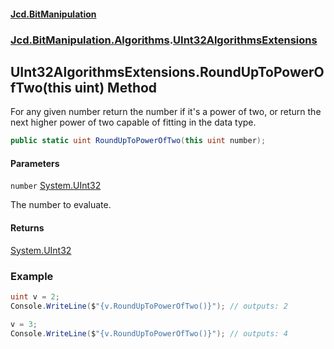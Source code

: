 #### [Jcd.BitManipulation](index.md 'index')

### [Jcd.BitManipulation.Algorithms](Jcd.BitManipulation.Algorithms 'Jcd.BitManipulation.Algorithms').[UInt32AlgorithmsExtensions](Jcd.BitManipulation.Algorithms.UInt32AlgorithmsExtensions 'Jcd.BitManipulation.Algorithms.UInt32AlgorithmsExtensions')

## UInt32AlgorithmsExtensions.RoundUpToPowerOfTwo(this uint) Method

For any given number return the number if it's a power of two,
or return the next higher power of two capable of fitting in the
data type.

```csharp
public static uint RoundUpToPowerOfTwo(this uint number);
```

#### Parameters

<a name='Jcd.BitManipulation.Algorithms.UInt32AlgorithmsExtensions.RoundUpToPowerOfTwo(thisuint).number'></a>

`number` [System.UInt32](https://docs.microsoft.com/en-us/dotnet/api/System.UInt32 'System.UInt32')

The number to evaluate.

#### Returns

[System.UInt32](https://docs.microsoft.com/en-us/dotnet/api/System.UInt32 'System.UInt32')

### Example

```csharp
uint v = 2;
Console.WriteLine($"{v.RoundUpToPowerOfTwo()}"); // outputs: 2

v = 3;
Console.WriteLine($"{v.RoundUpToPowerOfTwo()}"); // outputs: 4
```